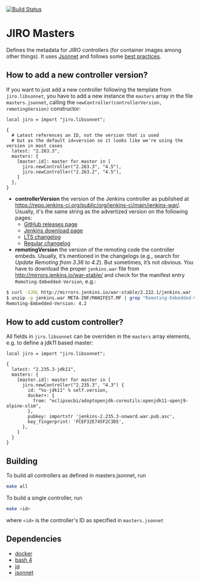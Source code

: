 [![Build Status](https://ci.eclipse.org/cbi/buildStatus/icon?job=jiro-masters%2Fmaster)](https://ci.eclipse.org/cbi/job/jiro-masters/job/master/)

# JIRO Masters

Defines the metadata for JIRO controllers (for container images among other things). It uses [Jsonnet](https://jsonnet.org) and follows some [best practices](https://github.com/databricks/jsonnet-style-guide).

## How to add a new controller version?

If you want to just add a new controller following the template from `jiro.libsonnet`, you have to add a new instance the `masters` array in the file `masters.jsonnet`, calling the `newController(controllerVersion, remotingVersion)` constructor:

```jsonnet
local jiro = import "jiro.libsonnet";

{
  # Latest references an ID, not the version that is used
  # but as the default id=version so it looks like we're using the version in most cases
  latest: "2.263.3", 
  masters: {
    [master.id]: master for master in [
      jiro.newController("2.263.3", "4.5"),
      jiro.newController("2.263.2", "4.5"),
    ]
  },
}
```

* **controllerVersion** the version of the Jenkins controller as published at https://repo.jenkins-ci.org/public/org/jenkins-ci/main/jenkins-war/. Usually, it's the same string as the advertized version on the following pages:
  * [GitHub releases page](https://github.com/jenkinsci/jenkins/releases)
  * [Jenkins download page](https://www.jenkins.io/download/)
  * [LTS changelog](https://www.jenkins.io/changelog-stable/)
  * [Regular changelog](https://www.jenkins.io/changelog/)
* **remotingVersion** the version of the remoting code the controller embeds. Usually, it’s mentioned in the changelogs (e.g., search for *Update Remoting from 3.36 to 4.2*). But sometimes, it’s not obvious. You have to download the proper `jenkins.war` file from http://mirrors.jenkins.io/war-stable/ and check for the manifest entry `Remoting-Embedded-Version`, e.g.:

```bash
$ curl -SJOL http://mirrors.jenkins.io/war-stable/2.222.1/jenkins.war
$ unzip -p jenkins.war META-INF/MANIFEST.MF | grep "Remoting-Embedded-Version"
Remoting-Embedded-Version: 4.2
```


## How to add custom controller?

All fields in `jiro.libsonnet` can be overriden in the `masters` array elements, e.g. to define a jdk11 based master:

```jsonnet
local jiro = import "jiro.libsonnet";

{
  latest: "2.235.3-jdk11", 
  masters: {
    [master.id]: master for master in [
      jiro.newController("2.235.3", "4.3") {
        id: "%s-jdk11" % self.version,
        docker+: {
          from: "eclipsecbi/adoptopenjdk-coreutils:openjdk11-openj9-alpine-slim",
        },
        pubkey: importstr 'jenkins-2.235.3-onward.war.pub.asc',
        key_fingerprint: 'FCEF32E745F2C3D5',
      },
    ]
  }
}
```

## Building

To build all controllers as defined in masters.jsonnet, run

```bash
make all
```

To build a single controller, run

```bash
make <id>
```

where `<id>` is the controller's ID as specified in `masters.jsonnet`

## Dependencies

* [docker](https://www.docker.com)
* [bash 4](https://www.gnu.org/software/bash/)
* [jq](https://stedolan.github.io/jq/)
* [jsonnet](https://jsonnet.org)